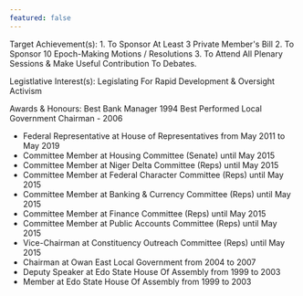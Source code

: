 ```yaml
---
featured: false
---
```

Target Achievement(s): 1. To Sponsor At Least 3 Private Member's Bill
2. To Sponsor 10 Epoch-Making Motions / Resolutions
3. To Attend All Plenary Sessions & Make Useful Contribution To Debates.

Legistlative Interest(s): Legislating For Rapid Development & Oversight Activism

Awards & Honours: Best Bank Manager 1994
Best Performed Local Government Chairman - 2006

* Federal Representative at House of Representatives from May 2011 to May 2019
* Committee Member at Housing Committee (Senate) until May 2015
* Committee Member at Niger Delta Committee (Reps) until May 2015
* Committee Member at Federal Character Committee (Reps) until May 2015
* Committee Member at Banking & Currency Committee (Reps) until May 2015
* Committee Member at Finance Committee (Reps) until May 2015
* Committee Member at Public Accounts Committee (Reps) until May 2015
* Vice-Chairman at Constituency Outreach Committee (Reps) until May 2015
* Chairman at Owan East Local Government from 2004 to 2007
* Deputy Speaker at Edo State House Of Assembly from 1999 to 2003
* Member at Edo State House Of Assembly from 1999 to 2003

